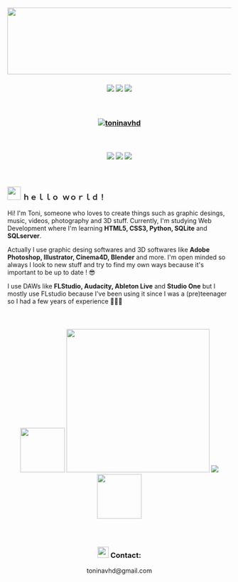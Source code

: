 <h3 align="center"><img align="center" width="710" height="150" src="https://github.com/toninavhd/img/blob/main/toninavwind_2-ezgif.com-optimize%20(1).gif?raw=true"/></h3>

 <h3 align="center"><img src="https://64.media.tumblr.com/c4fb4e0efc4bf4cfd76d34143396f711/a5f312680aee2872-2f/s250x400/7f1275dc80a201752ef1ee0791fb70b4288a77d5.gifv"/> <img src="https://64.media.tumblr.com/bf9143aeefe99102795cc889ff2e7c77/d6b264f8b35b0623-ec/s400x600/f4a5994fc2a95377af32ea5219ef72062de498e1.gifv"/> <img src="https://64.media.tumblr.com/c4fb4e0efc4bf4cfd76d34143396f711/a5f312680aee2872-2f/s250x400/7f1275dc80a201752ef1ee0791fb70b4288a77d5.gifv"/> </h3>

<p align="center"> 
<br>
<a href="https://github.com/ryo-ma/github-profile-trophy">

<h3 align='center'><img src="https://github-trophies.vercel.app/?username=toninavhd&theme=darkhub&no-frame=true&no-bg=false&margin-w=4" alt="toninavhd" /></a> </h3></p>

<br>

 <h3 align="center"><img src="https://64.media.tumblr.com/db1902d7a6af8da3f321f36ed3d977ae/dff5798c932c4cd2-a3/s250x400/56da797335a021d5ec113e6850574654ed22c55a.gifv"/> <img src="https://i.imgur.com/u1l3nVs.gif"> <img src="https://64.media.tumblr.com/db1902d7a6af8da3f321f36ed3d977ae/dff5798c932c4cd2-a3/s250x400/56da797335a021d5ec113e6850574654ed22c55a.gifv"/> </h3>

<br>
 <h3 align="left"> <img width="30" src="https://web.archive.org/web/20090728144812/http://www.geocities.com/nessgaming_domain/Kirby_Hi.gif"/>  ﻿ｈｅｌｌｏ  ｗｏｒｌｄ！ </h3>
  <p> Hi! I'm Toni, someone who loves to create things such as graphic desings, music, videos, photography and 3D stuff.
Currently, I'm studying Web Development where I'm learning <b>HTML5, CSS3, Python, SQLite</b> and <b>SQLserver</b>. </p>
<p>Actually I use graphic desing softwares and 3D softwares like <b>Adobe Photoshop, Illustrator, Cinema4D, Blender</b> and more. I'm open minded so always I look to new stuff and try to find my own ways because it's important to be up to date ! 😎</p>
<p>I use DAWs like <b>FLStudio, Audacity, Ableton Live</b> and <b>Studio One</b> but I mostly use FLstudio because I've been using it since I was a (pre)teenager so I had a few years of experience 🤣🤣🤣 </p>
<br>
<p><h3 align='center'><img width='100' src='https://64.media.tumblr.com/81e3223e47b16730c35139fb189f82d5/6f50ff0ff4b01318-37/s400x600/4110a3eca9b557af7dc1bb33e93ecb801e85248f.gifv'>
<img width='322' src='https://github-readme-stats.vercel.app/api?username=toninavhd&theme=dark&hide_border=false&include_all_commits=false&count_private=false'> <img src ='https://github-readme-stats.vercel.app/api/top-langs/?username=toninavhd&theme=dark&hide_border=false&include_all_commits=false&count_private=false&layout=compact'> <img width='100' src='https://64.media.tumblr.com/81e3223e47b16730c35139fb189f82d5/6f50ff0ff4b01318-37/s400x600/4110a3eca9b557af7dc1bb33e93ecb801e85248f.gifv'> </h3>
</p>
<br>
<h2></h2>
<h3 align="center">
<img width="25" src="https://web.archive.org/web/20091027013712im_/http://it.geocities.com/pdroghi/picchio.gif"/> Contact: </h3>


<p align="center">toninavhd@gmail.com
</p>

<!--
**toninavhd/toninavhd** is a ✨ _special_ ✨ repository because its `README.md` (this file) appears on your GitHub profile.
Here are some ideas to get you started:
- 🔭 I’m currently working on ...
- 🌱 I’m currently learning ...
- 👯 I’m looking to collaborate on ...
- 🤔 I’m looking for help with ...
- 💬 Ask me about ...
- 📫 How to reach me: ...
- 😄 Pronouns: ...
- ⚡ Fun fact: ...
-->
